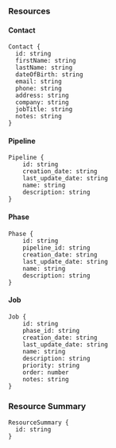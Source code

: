 ### Resources

#### Contact

```
Contact {
  id: string
  firstName: string
  lastName: string
  dateOfBirth: string
  email: string
  phone: string
  address: string
  company: string
  jobTitle: string
  notes: string
}
```

#### Pipeline

```
Pipeline {
    id: string
    creation_date: string
    last_update_date: string
    name: string
    description: string
}
```

#### Phase

```
Phase {
    id: string
    pipeline_id: string
    creation_date: string
    last_update_date: string
    name: string
    description: string
}
```

#### Job

```
Job {
    id: string
    phase_id: string
    creation_date: string
    last_update_date: string
    name: string
    description: string
    priority: string
    order: number
    notes: string
}
```

### Resource Summary

```
ResourceSummary {
  id: string
}
```

